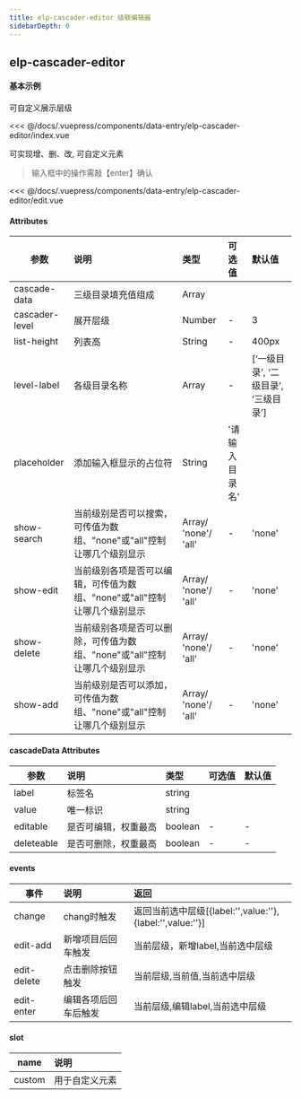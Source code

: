 ```yaml
---
title: elp-cascader-editor 级联编辑器
sidebarDepth: 0
---
```


## elp-cascader-editor

#### 基本示例

可自定义展示层级

<code-card compName="docs-cascader-editor">
<<< @/docs/.vuepress/components/data-entry/elp-cascader-editor/index.vue
</code-card>

可实现增、删、改, 可自定义元素
> 输入框中的操作需敲【enter】确认

<code-card compName="docs-cascader-editor-edit">
<<< @/docs/.vuepress/components/data-entry/elp-cascader-editor/edit.vue
</code-card>

#### Attributes
参数|说明|类型|可选值|默认值
--|:--|:--|:--|:--
cascade-data|三级目录填充值组成| Array
cascader-level| 展开层级| Number|-|3
list-height| 列表高 | String|-|400px
level-label|各级目录名称|Array|-|[‘一级目录’, ‘二级目录’, ‘三级目录’]
placeholder | 添加输入框显示的占位符 | String | '请输入目录名'
show-search|当前级别是否可以搜索，可传值为数组、"none"或"all"控制让哪几个级别显示|Array/ 'none'/ 'all'|-|'none'
show-edit|当前级别各项是否可以编辑，可传值为数组、"none"或"all"控制让哪几个级别显示|Array/ 'none'/ 'all'|-|'none'
show-delete|当前级别各项是否可以删除，可传值为数组、"none"或"all"控制让哪几个级别显示|Array/ 'none'/ 'all'|-|'none'
show-add|当前级别是否可以添加，可传值为数组、"none"或"all"控制让哪几个级别显示|Array/ 'none'/ 'all'|-|'none'

#### cascadeData Attributes
参数|说明|类型|可选值|默认值
--|:--|:--|:--|:--
label| 标签名 | string |
value| 唯一标识 | string
editable | 是否可编辑，权重最高 | boolean | - | -
deleteable | 是否可删除，权重最高 | boolean | - | -


#### events
事件|说明|返回
--|:--|:--
change|chang时触发|返回当前选中层级[{label:'',value:''},{label:'',value:''}]
edit-add|新增项目后回车触发|当前层级，新增label,当前选中层级
edit-delete|点击删除按钮触发|当前层级,当前值,当前选中层级
edit-enter| 编辑各项后回车后触发|当前层级,编辑label,当前选中层级

#### slot

name | 说明
--|:--
custom| 用于自定义元素
